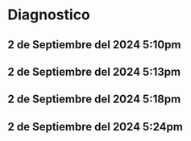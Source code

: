 # Diagnostico
## 2 de Septiembre del 2024 5:10pm
## 2 de Septiembre del 2024 5:13pm

## 2 de Septiembre del 2024 5:18pm

## 2 de Septiembre del 2024 5:24pm